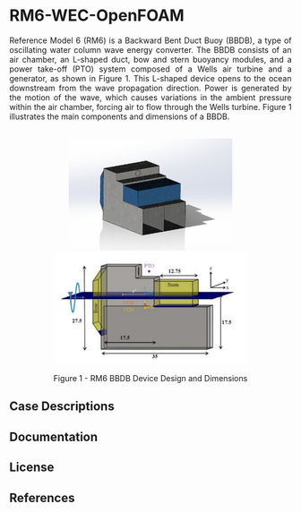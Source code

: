 # RM6-WEC-OpenFOAM
<div align="justify">
Reference Model 6 (RM6) is a Backward Bent Duct Buoy (BBDB), a type of oscillating water column wave energy converter. The BBDB consists of an air chamber, an L-shaped duct, bow and stern buoyancy modules, and a power take-off (PTO) system composed of a Wells air turbine and a generator, as shown in Figure 1. This L-shaped device opens to the ocean downstream from the wave propagation direction. Power is generated by the motion of the wave, which causes variations in the ambient pressure within the air chamber, forcing air to flow through the Wells turbine. Figure 1 illustrates the main components and dimensions of a BBDB.
</div>
&nbsp;

<p align="middle">
  <img src="https://github.com/jnvn7/RM6-WEC-OpenFoam/blob/main/images/rm6.png" height="200"/>
  <img src="https://github.com/jnvn7/RM6-WEC-OpenFoam/blob/main/images/rm6-dimensions.png" height="200"/>
</p>

<p align='middle'> Figure 1 - RM6 BBDB Device Design and Dimensions</p>

## Case Descriptions

## Documentation

## License

## References



